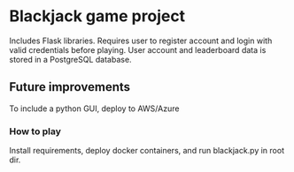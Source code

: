 # Blackjack game project

Includes Flask libraries.
Requires user to register account and login with valid credentials before playing. User account and leaderboard data is stored in a PostgreSQL database.

## Future improvements

To include a python GUI, deploy to AWS/Azure

### How to play

Install requirements, deploy docker containers, and run blackjack.py in root dir.

